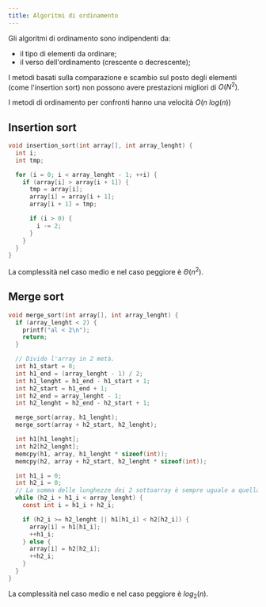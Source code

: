 ```yaml
---
title: Algoritmi di ordinamento
---
```


Gli algoritmi di ordinamento sono indipendenti da:

- il tipo di elementi da ordinare;
- il verso dell'ordinamento (crescente o decrescente);

I metodi basati sulla comparazione e scambio sul posto degli elementi (come
l'insertion sort) non possono avere prestazioni migliori di $O(N^{2})$.

I metodi di ordinamento per confronti hanno una velocità $O(n \ log(n))$

## Insertion sort

```c
void insertion_sort(int array[], int array_lenght) {
  int i;
  int tmp;

  for (i = 0; i < array_lenght - 1; ++i) {
    if (array[i] > array[i + 1]) {
      tmp = array[i];
      array[i] = array[i + 1];
      array[i + 1] = tmp;

      if (i > 0) {
        i -= 2;
      }
    }
  }
}
```

La complessità nel caso medio e nel caso peggiore è $\Theta(n^{2})$.

## Merge sort

```c
void merge_sort(int array[], int array_lenght) {
  if (array_lenght < 2) {
    printf("al < 2\n");
    return;
  }

  // Divido l'array in 2 metà.
  int h1_start = 0;
  int h1_end = (array_lenght - 1) / 2;
  int h1_lenght = h1_end - h1_start + 1;
  int h2_start = h1_end + 1;
  int h2_end = array_lenght - 1;
  int h2_lenght = h2_end - h2_start + 1;

  merge_sort(array, h1_lenght);
  merge_sort(array + h2_start, h2_lenght);

  int h1[h1_lenght];
  int h2[h2_lenght];
  memcpy(h1, array, h1_lenght * sizeof(int));
  memcpy(h2, array + h2_start, h2_lenght * sizeof(int));

  int h1_i = 0;
  int h2_i = 0;
  // La somma delle lunghezze dei 2 sottoarray è sempre uguale a quella dell'array iniziale.
  while (h2_i + h1_i < array_lenght) {
    const int i = h1_i + h2_i;

    if (h2_i >= h2_lenght || h1[h1_i] < h2[h2_i]) {
      array[i] = h1[h1_i];
      ++h1_i;
    } else {
      array[i] = h2[h2_i];
      ++h2_i;
    }
  }
}
```

La complessità nel caso medio e nel caso peggiore è $log_{2}(n)$.
